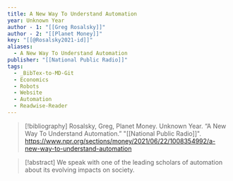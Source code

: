 ```yaml
---
title: A New Way To Understand Automation
year: Unknown Year
author - 1: "[[Greg Rosalsky]]"
author - 2: "[[Planet Money]]"
key: "[[@Rosalsky2021-id]]"
aliases:
  - A New Way To Understand Automation
publisher: "[[National Public Radio]]"
tags:
  - _BibTex-to-MD-Git
  - Economics
  - Robots
  - Website
  - Automation
  - Readwise-Reader
---
```


> [!bibliography]
> Rosalsky, Greg, Planet Money. Unknown Year. “A New Way To Understand Automation.” "[[National Public Radio]]". https://www.npr.org/sections/money/2021/06/22/1008354992/a-new-way-to-understand-automation

> [!abstract]
> We speak with one of the leading scholars of automation about its evolving impacts on society.